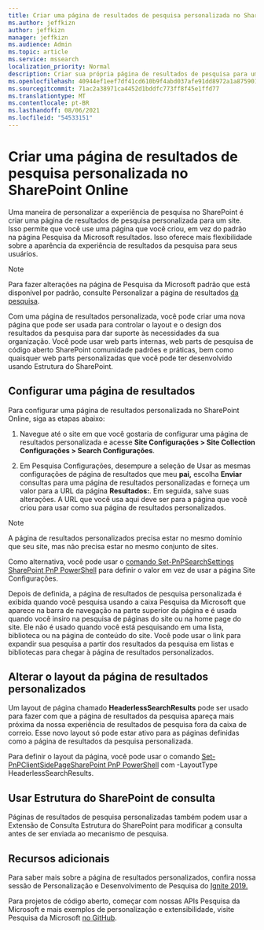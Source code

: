 ```yaml
---
title: Criar uma página de resultados de pesquisa personalizada no SharePoint Online
ms.author: jeffkizn
author: jeffkizn
manager: jeffkizn
ms.audience: Admin
ms.topic: article
ms.service: mssearch
localization_priority: Normal
description: Criar sua própria página de resultados de pesquisa para um site SharePoint Online
ms.openlocfilehash: 40944ef1eef7df41cd610b9f4abd037afe91dd8972a1a875901cecbac8756eb4
ms.sourcegitcommit: 71ac2a38971ca4452d1bddfc773ff8f45e1ffd77
ms.translationtype: MT
ms.contentlocale: pt-BR
ms.lasthandoff: 08/06/2021
ms.locfileid: "54533151"
---
```

# <a name="create-a-custom-search-results-page-in-sharepoint-online"></a>Criar uma página de resultados de pesquisa personalizada no SharePoint Online

Uma maneira de personalizar a experiência de pesquisa no SharePoint é criar uma página de resultados de pesquisa personalizada para um site. Isso permite que você use uma página que você criou, em vez do padrão na página Pesquisa da Microsoft resultados. Isso oferece mais flexibilidade sobre a aparência da experiência de resultados da pesquisa para seus usuários.

>[!NOTE]
> Para fazer alterações na página de Pesquisa da Microsoft padrão que está disponível por padrão, consulte Personalizar a página de resultados [da pesquisa](customize-search-page.md).

Com uma página de resultados personalizada, você pode criar uma nova página que pode ser usada para controlar o layout e o design dos resultados da pesquisa para dar suporte às necessidades da sua organização. Você pode usar web parts internas, web parts de pesquisa de código aberto SharePoint comunidade padrões e práticas, bem como quaisquer web parts personalizadas que você pode ter desenvolvido usando Estrutura do SharePoint.

## <a name="configure-a-results-page"></a>Configurar uma página de resultados

Para configurar uma página de resultados personalizada no SharePoint Online, siga as etapas abaixo:

1. Navegue até o site em que você gostaria de configurar uma página de resultados personalizada e acesse **Site Configurações > Site Collection Configurações > Search Configurações**.

2. Em Pesquisa Configurações, desempure a seleção de Usar as mesmas configurações de página de resultados que meu **pai,** escolha **Enviar** consultas para uma página de resultados personalizadas e forneça um valor para a URL da página **Resultados:**. Em seguida, salve suas alterações. A URL que você usa aqui deve ser para a página que você criou para usar como sua página de resultados personalizados.

>[!NOTE]
> A página de resultados personalizados precisa estar no mesmo domínio que seu site, mas não precisa estar no mesmo conjunto de sites.  

Como alternativa, você pode usar o [comando Set-PnPSearchSettings SharePoint PnP PowerShell](/powershell/module/sharepoint-pnp/set-pnpsearchsettings?view=sharepoint-ps) para definir o valor em vez de usar a página Site Configurações.

Depois de definida, a página de resultados de pesquisa personalizada é exibida quando você pesquisa usando a caixa Pesquisa da Microsoft que aparece na barra de navegação na parte superior da página e é usada quando você insiro na pesquisa de páginas do site ou na home page do site. Ele não é usado quando você está pesquisando em uma lista, biblioteca ou na página de conteúdo do site. Você pode usar o link para expandir sua pesquisa a partir dos resultados da pesquisa em listas e bibliotecas para chegar à página de resultados personalizados.

## <a name="change-the-layout-of-your-custom-results-page"></a>Alterar o layout da página de resultados personalizados

Um layout de página chamado **HeaderlessSearchResults** pode ser usado para fazer com que a página de resultados da pesquisa apareça mais próxima da nossa experiência de resultados de pesquisa fora da caixa de correio. Esse novo layout só pode estar ativo para as páginas definidas como a página de resultados da pesquisa personalizada.

Para definir o layout da página, você pode usar o comando [Set-PnPClientSidePageSharePoint PnP PowerShell](/powershell/module/sharepoint-pnp/set-pnpclientsidepage?view=sharepoint-ps) com -LayoutType HeaderlessSearchResults.

## <a name="use-sharepoint-framework-query-extensions"></a>Usar Estrutura do SharePoint de consulta

Páginas de resultados de pesquisa personalizadas também podem usar a Extensão de Consulta Estrutura do SharePoint para modificar [a](/sharepoint/dev/spfx/building-search-extensions) consulta antes de ser enviada ao mecanismo de pesquisa.

## <a name="additional-resources"></a>Recursos adicionais

Para saber mais sobre a página de resultados personalizados, confira nossa sessão de Personalização e Desenvolvimento de Pesquisa do [Ignite 2019.](https://myignite.techcommunity.microsoft.com/sessions/85238?source=sessions)

Para projetos de código aberto, começar com nossas APIs Pesquisa da Microsoft e mais exemplos de personalização e extensibilidade, visite Pesquisa da Microsoft [no GitHub](https://github.com/microsoft-search).